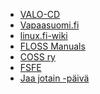 <!--
Title: Linkkivinkit
Linkkivinkit: true
-->

- [VALO-CD]
- [Vapaasuomi.fi]
- [linux.fi-wiki]
- [FLOSS Manuals]
- [COSS ry]
- [FSFE]
- [Jaa jotain -päivä]

[VALO-CD]:           http://valo-cd.fi
[Vapaasuomi.fi]:     http://vapaasuomi.fi/
[linux.fi-wiki]:     http://linux.fi/
[FLOSS Manuals]:     http://fi.flossmanuals.net/
[COSS ry]:           http://coss.fi/
[FSFE]:              http://fsfe.org/
[Jaa jotain -päivä]: http://viikonvalo.fi/Jaa_jotain
